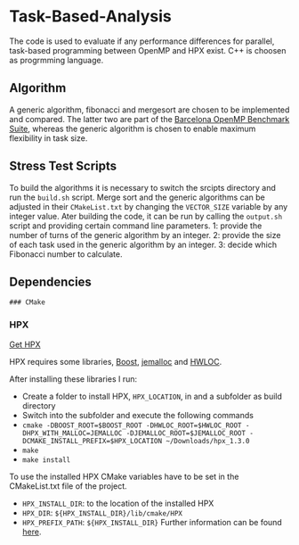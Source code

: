 # Task-Based-Analysis
The code is used to evaluate if any performance differences for parallel, task-based programming between OpenMP and HPX exist.
C++ is choosen as progrmming language.

## Algorithm
A generic algorithm, fibonacci and mergesort are chosen to be implemented and compared.
The latter two are part of the [Barcelona OpenMP Benchmark Suite](https://github.com/bsc-pm/bots), whereas the generic algorithm is chosen to enable maximum flexibility in task size.

## Stress Test Scripts
To build the algorithms it is necessary to switch the srcipts directory and run the `build.sh` script.
Merge sort and the generic algorithms can be adjusted in their `CMakeList.txt` by changing the `VECTOR_SIZE` variable by any integer value.
Ater building the code, it can be run by calling the `output.sh` script and providing certain command line parameters.
1: provide the number of turns of the generic algorithm by an integer.
2: provide the size of each task used in the generic algorithm by an integer.
3: decide which Fibonacci number to calculate.

## Dependencies
	### CMake
### HPX
[Get HPX](https://stellar-group.github.io/hpx/docs/sphinx/latest/html/manual/getting_hpx.html)

HPX requires some libraries, [Boost](https://www.boost.org/), [jemalloc](https://github.com/STEllAR-GROUP/hpx/issues/2524#issuecomment-282954083) and [HWLOC](https://www.open-mpi.org/projects/hwloc/).

After installing these libraries I run:
- Create a folder to install HPX, `HPX_LOCATION`, in and a subfolder as build directory
- Switch into the subfolder and execute the following commands
- `cmake -DBOOST_ROOT=$BOOST_ROOT -DHWLOC_ROOT=$HWLOC_ROOT -DHPX_WITH_MALLOC=JEMALLOC -DJEMALLOC_ROOT=$JEMALLOC_ROOT -DCMAKE_INSTALL_PREFIX=$HPX_LOCATION ~/Downloads/hpx_1.3.0`
- `make`
- `make install`

To use the installed HPX CMake variables have to be set in the CMakeList.txt file of the project.
- `HPX_INSTALL_DIR`: to the location of the installed HPX 
- `HPX_DIR`: `${HPX_INSTALL_DIR}/lib/cmake/HPX`
- `HPX_PREFIX_PATH`: `${HPX_INSTALL_DIR}`
Further information can be found [here](https://stellar-group.github.io/hpx/docs/sphinx/latest/html/manual/creating_hpx_projects.html#using-hpx-with-cmake-based-projects).
